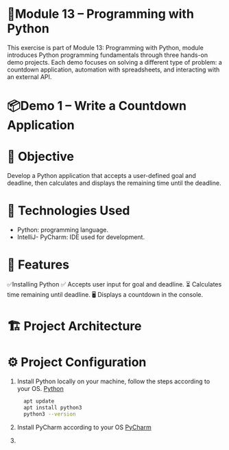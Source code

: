 # 🐍Module 13 – Programming with Python
This exercise is part of Module 13: Programming with Python, module introduces Python programming fundamentals through three hands-on demo projects. Each demo focuses on solving a different type of problem: a countdown application, automation with spreadsheets, and interacting with an external API.

# 📦Demo 1 – Write a Countdown Application
# 📌 Objective
Develop a Python application that accepts a user-defined goal and deadline, then calculates and displays the remaining time until the deadline.

# 🚀 Technologies Used
* Python: programming language.
* IntelliJ- PyCharm: IDE used for development.
  
# 🎯 Features
✅Installing Python
✅ Accepts user input for goal and deadline.
⏳ Calculates time remaining until deadline.
🖥️ Displays a countdown in the console.

# 🏗 Project Architecture

# ⚙️ Project Configuration
1. Install Python locally on your machine, follow the steps according to your OS.
   [Python](https://www.python.org/downloads/release/python-3137/)
   ```bash
     apt update
     apt install python3
     python3 --version
   ```
2. Install PyCharm according to your OS
   [PyCharm](https://www.jetbrains.com/help/pycharm/installation-guide.html)
   
3. 
